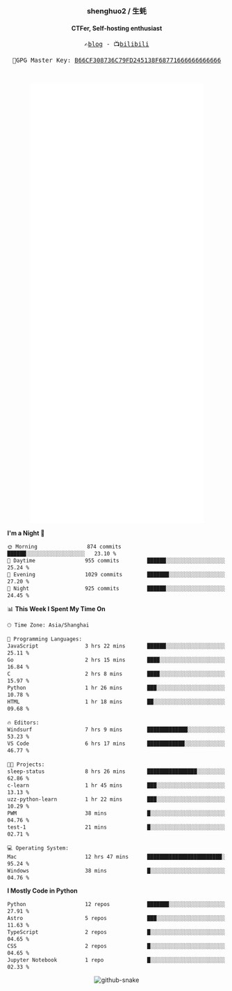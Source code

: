 <h3 align="center"> shenghuo2 / 生蚝 </h3>
<h4 align="center" >CTFer, Self-hosting enthusiast</h3>


<p align="center">
  <samp>
    ✍️<a href="https://blog.shenghuo2.top/">blog</a> -
    📺<a href="https://space.bilibili.com/85894935">bilibili</a>
  </samp>
</p>
<p align="center">
  <samp>
     🔐GPG Master Key: <a align="center" href="https://github.com/shenghuo2.gpg">B66CF308736C79FD245138F68771666666666666</a>
  </samp>
</p>
<br>
<p align="center">
  <a href="https://github.com/shenghuo2">
    <img width="400" align="top" src="https://github.com/shenghuo2/shenghuo2/blob/main/metrics.left.svg" />
  </a>
  <a href="https://github.com/shenghuo2">
    <img width="400" align="top" src="https://github.com/shenghuo2/shenghuo2/blob/main/metrics.right.svg" />
  </a>
</p>


<!--START_SECTION:waka-->
**I'm a Night 🦉** 

```text
🌞 Morning                874 commits         ██████░░░░░░░░░░░░░░░░░░░   23.10 % 
🌆 Daytime                955 commits         ██████░░░░░░░░░░░░░░░░░░░   25.24 % 
🌃 Evening                1029 commits        ███████░░░░░░░░░░░░░░░░░░   27.20 % 
🌙 Night                  925 commits         ██████░░░░░░░░░░░░░░░░░░░   24.45 % 
```


📊 **This Week I Spent My Time On** 

```text
🕑︎ Time Zone: Asia/Shanghai

💬 Programming Languages: 
JavaScript               3 hrs 22 mins       ██████░░░░░░░░░░░░░░░░░░░   25.11 % 
Go                       2 hrs 15 mins       ████░░░░░░░░░░░░░░░░░░░░░   16.84 % 
C                        2 hrs 8 mins        ████░░░░░░░░░░░░░░░░░░░░░   15.97 % 
Python                   1 hr 26 mins        ███░░░░░░░░░░░░░░░░░░░░░░   10.78 % 
HTML                     1 hr 18 mins        ██░░░░░░░░░░░░░░░░░░░░░░░   09.68 % 

🔥 Editors: 
Windsurf                 7 hrs 9 mins        █████████████░░░░░░░░░░░░   53.23 % 
VS Code                  6 hrs 17 mins       ████████████░░░░░░░░░░░░░   46.77 % 

🐱‍💻 Projects: 
sleep-status             8 hrs 26 mins       ████████████████░░░░░░░░░   62.86 % 
c-learn                  1 hr 45 mins        ███░░░░░░░░░░░░░░░░░░░░░░   13.13 % 
uzz-python-learn         1 hr 22 mins        ███░░░░░░░░░░░░░░░░░░░░░░   10.29 % 
PWM                      38 mins             █░░░░░░░░░░░░░░░░░░░░░░░░   04.76 % 
test-1                   21 mins             █░░░░░░░░░░░░░░░░░░░░░░░░   02.71 % 

💻 Operating System: 
Mac                      12 hrs 47 mins      ████████████████████████░   95.24 % 
Windows                  38 mins             █░░░░░░░░░░░░░░░░░░░░░░░░   04.76 % 
```

**I Mostly Code in Python** 

```text
Python                   12 repos            ███████░░░░░░░░░░░░░░░░░░   27.91 % 
Astro                    5 repos             ███░░░░░░░░░░░░░░░░░░░░░░   11.63 % 
TypeScript               2 repos             █░░░░░░░░░░░░░░░░░░░░░░░░   04.65 % 
CSS                      2 repos             █░░░░░░░░░░░░░░░░░░░░░░░░   04.65 % 
Jupyter Notebook         1 repo              █░░░░░░░░░░░░░░░░░░░░░░░░   02.33 % 
```




<!--END_SECTION:waka-->


<div align="center">
  <picture>
    <source media="(prefers-color-scheme: dark)" srcset="https://gist.githubusercontent.com/shenghuo2/bfce20b14ab0484cef03bae6e60e0b3a/raw/github-snake-dark.svg" />
    <source media="(prefers-color-scheme: light)" srcset="https://gist.githubusercontent.com/shenghuo2/bfce20b14ab0484cef03bae6e60e0b3a/raw/github-snake.svg" />
    <img alt="github-snake" src="https://gist.githubusercontent.com/shenghuo2/bfce20b14ab0484cef03bae6e60e0b3a/raw/github-snake.svg" />
  </picture>
</div>

<!--
**shenghuo2/shenghuo2** is a ✨ _special_ ✨ repository because its `README.md` (this file) appears on your GitHub profile.

Here are some ideas to get you started:

- 🔭 I’m currently working on ...
- 🌱 I’m currently learning ...
- 👯 I’m looking to collaborate on ...
- 🤔 I’m looking for help with ...
- 💬 Ask me about ...
- 📫 How to reach me: ...
- 😄 Pronouns: ...
- ⚡ Fun fact: ...
-->
